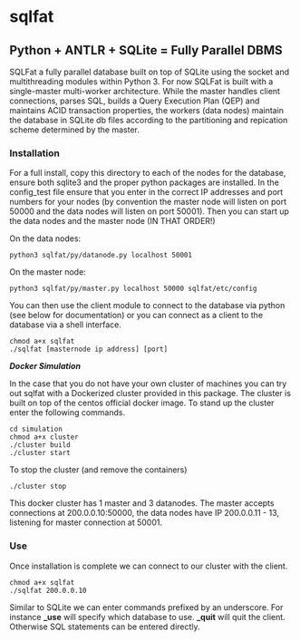 # sqlfat
## Python + ANTLR + SQLite = Fully Parallel DBMS 

SQLFat a fully parallel database built on top of SQLite using the socket and multithreading modules within Python 3. For now SQLFat is built with a single-master multi-worker architecture. While the master handles client connections, parses SQL, builds a Query Execution Plan (QEP) and maintains ACID transaction properties, the workers (data nodes) maintain the database in SQLite db files according to the partitioning and repication scheme determined by the master.

### Installation

For a full install, copy this directory to each of the nodes for the database, ensure both sqlite3 and the proper python packages are installed. In the config_test file ensure that you enter in the correct IP addresses and port numbers for your nodes (by convention the master node will listen on port 50000 and the data nodes will listen on port 50001). Then you can start up the data nodes and the master node (IN THAT ORDER!)

On the data nodes:
	
    python3 sqlfat/py/datanode.py localhost 50001

On the master node:
	
    python3 sqlfat/py/master.py localhost 50000 sqlfat/etc/config

You can then use the client module to connect to the database via python (see below for documentation) or you can connect as a client to the database via a shell interface.

	
    chmod a+x sqlfat
    ./sqlfat [masternode ip address] [port]

**_Docker Simulation_**

In the case that you do not have your own cluster of machines you can try out sqlfat with a Dockerized cluster provided in this package. The cluster is built on top of the centos official docker image. To stand up the cluster enter the following commands.

	cd simulation
	chmod a+x cluster
	./cluster build
	./cluster start

To stop the cluster (and remove the containers)

	./cluster stop

This docker cluster has 1 master and 3 datanodes. The master accepts connections at 200.0.0.10:50000, the data nodes have IP 200.0.0.11 - 13, listening for master connection at 50001.


### Use

Once installation is complete we can connect to our cluster with the client.

	chmod a+x sqlfat
	./sqlfat 200.0.0.10

Similar to SQLite we can enter commands prefixed by an underscore. For instance **_use** will specify which database to use. **_quit** will quit the client. Otherwise SQL statements can be entered directly.
